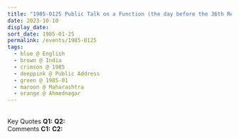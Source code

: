 ```yaml
---
title: "1985-0125 Public Talk on a Function (the day before the 36th Republic Day Celebration), Ahmednagar, Maharashtra, India"
date: 2023-10-10
display_date: 
sort_date: 1985-01-25
permalink: /events/1985-0125
tags:
  - blue @ English
  - brown @ India
  - crimson @ 1985
  - deeppink @ Public Address
  - green @ 1985-01
  - maroon @ Maharashtra
  - orange @ Ahmednagar
---
```


<br>

<wave-list>
  <list-title color="DarkSeaGreen" width="55">Key Quotes</list-title>
  <list-item color="BlanchedAlmond" width="280"><b>Q1:</b> <i></i></list-item>
  <list-item color="Lavender" width="280"><b>Q2:</b> <i></i></list-item>
</wave-list>

<br>

<wave-list>
  <list-title color="DarkSeaGreen" width="55">Comments</list-title>
  <list-item color="BlanchedAlmond" width="280"><b>C1:</b> <i></i></list-item>
  <list-item color="Lavender" width="280"><b>C2:</b> <i></i></list-item>
</wave-list>